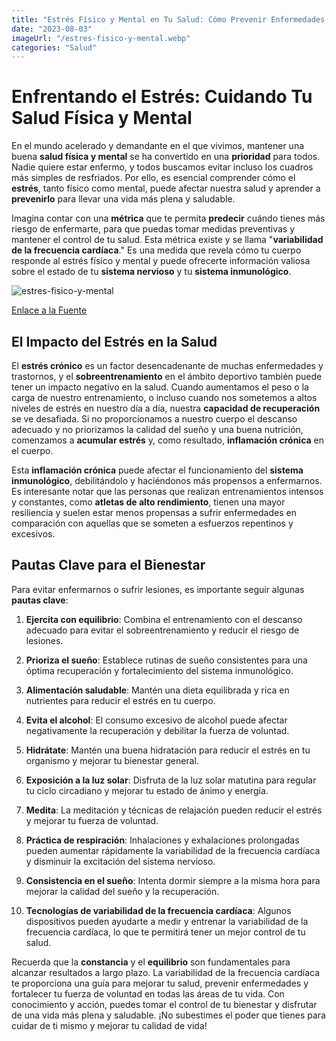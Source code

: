 ```yaml
---
title: "Estrés Físico y Mental en Tu Salud: Cómo Prevenir Enfermedades y Mejorar Tu Fuerza de Voluntad"
date: "2023-08-03"
imageUrl: "/estres-fisico-y-mental.webp"
categories: "Salud"
---
```


# Enfrentando el Estrés: Cuidando Tu Salud Física y Mental

En el mundo acelerado y demandante en el que vivimos, mantener una buena **salud física y mental** se ha convertido en una **prioridad** para todos. Nadie quiere estar enfermo, y todos buscamos evitar incluso los cuadros más simples de resfriados. Por ello, es esencial comprender cómo el **estrés**, tanto físico como mental, puede afectar nuestra salud y aprender a **prevenirlo** para llevar una vida más plena y saludable.

Imagina contar con una **métrica** que te permita **predecir** cuándo tienes más riesgo de enfermarte, para que puedas tomar medidas preventivas y mantener el control de tu salud. Esta métrica existe y se llama "**variabilidad de la frecuencia cardíaca**." Es una medida que revela cómo tu cuerpo responde al estrés físico y mental y puede ofrecerte información valiosa sobre el estado de tu **sistema nervioso** y tu **sistema inmunológico**.

![estres-fisico-y-mental](/estres-fisico-y-mental.webp)

[Enlace a la Fuente](https://www.whoop.com/thelocker/heart-rate-variability-hrv/)

## El Impacto del Estrés en la Salud

El **estrés crónico** es un factor desencadenante de muchas enfermedades y trastornos, y el **sobreentrenamiento** en el ámbito deportivo también puede tener un impacto negativo en la salud. Cuando aumentamos el peso o la carga de nuestro entrenamiento, o incluso cuando nos sometemos a altos niveles de estrés en nuestro día a día, nuestra **capacidad de recuperación** se ve desafiada. Si no proporcionamos a nuestro cuerpo el descanso adecuado y no priorizamos la calidad del sueño y una buena nutrición, comenzamos a **acumular estrés** y, como resultado, **inflamación crónica** en el cuerpo.

Esta **inflamación crónica** puede afectar el funcionamiento del **sistema inmunológico**, debilitándolo y haciéndonos más propensos a enfermarnos. Es interesante notar que las personas que realizan entrenamientos intensos y constantes, como **atletas de alto rendimiento**, tienen una mayor resiliencia y suelen estar menos propensas a sufrir enfermedades en comparación con aquellas que se someten a esfuerzos repentinos y excesivos.

## Pautas Clave para el Bienestar

Para evitar enfermarnos o sufrir lesiones, es importante seguir algunas **pautas clave**:

1. **Ejercita con equilibrio**: Combina el entrenamiento con el descanso adecuado para evitar el sobreentrenamiento y reducir el riesgo de lesiones.

2. **Prioriza el sueño**: Establece rutinas de sueño consistentes para una óptima recuperación y fortalecimiento del sistema inmunológico.

3. **Alimentación saludable**: Mantén una dieta equilibrada y rica en nutrientes para reducir el estrés en tu cuerpo.

4. **Evita el alcohol**: El consumo excesivo de alcohol puede afectar negativamente la recuperación y debilitar la fuerza de voluntad.

5. **Hidrátate**: Mantén una buena hidratación para reducir el estrés en tu organismo y mejorar tu bienestar general.

6. **Exposición a la luz solar**: Disfruta de la luz solar matutina para regular tu ciclo circadiano y mejorar tu estado de ánimo y energía.

7. **Medita**: La meditación y técnicas de relajación pueden reducir el estrés y mejorar tu fuerza de voluntad.

8. **Práctica de respiración**: Inhalaciones y exhalaciones prolongadas pueden aumentar rápidamente la variabilidad de la frecuencia cardíaca y disminuir la excitación del sistema nervioso.

9. **Consistencia en el sueño**: Intenta dormir siempre a la misma hora para mejorar la calidad del sueño y la recuperación.

10. **Tecnologías de variabilidad de la frecuencia cardíaca**: Algunos dispositivos pueden ayudarte a medir y entrenar la variabilidad de la frecuencia cardíaca, lo que te permitirá tener un mejor control de tu salud.

Recuerda que la **constancia** y el **equilibrio** son fundamentales para alcanzar resultados a largo plazo. La variabilidad de la frecuencia cardíaca te proporciona una guía para mejorar tu salud, prevenir enfermedades y fortalecer tu fuerza de voluntad en todas las áreas de tu vida. Con conocimiento y acción, puedes tomar el control de tu bienestar y disfrutar de una vida más plena y saludable. ¡No subestimes el poder que tienes para cuidar de ti mismo y mejorar tu calidad de vida!
